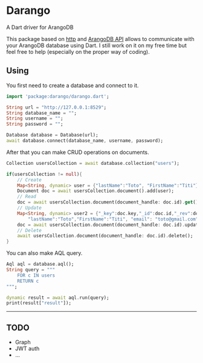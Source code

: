 # Darango
A Dart driver for ArangoDB

This package based on [http][] and [ArangoDB API][] allows to communicate with your 
ArangoDB database using Dart. I still work on it on my free time but feel free to 
help (especially on the proper way of coding).

[http]: https://github.com/dart-lang/http
[ArangoDB API]: https://www.arangodb.com/docs/stable/http/

## Using

You first need to create a database and connect to it.

```dart
import 'package:darango/darango.dart';

String url = "http://127.0.0.1:8529";
String database_name = "";
String username = "";
String password = "";

Database database = Database(url);
await database.connect(database_name, username, password);
```

After that you can make CRUD operations on documents.

```dart 
Collection usersCollection = await database.collection("users");

if(usersCollection != null){
    // Create
    Map<String, dynamic> user = {"lastName":"Toto", "FirstName":"Titi"};
    Document doc = await usersCollection.document().add(user);
    // Read
    doc = await usersCollection.document(document_handle: doc.id).get(); // document_handle => _id or _key
    // Update
    Map<String, dynamic> user2 = {"_key":doc.key,"_id":doc.id,"_rev":doc.rev,
        "lastName":"Toto","FirstName":"Titi", "email": "toto@gmail.com"};
    doc = await usersCollection.document(document_handle: doc.id).update(user2);
    // Delete
    await usersCollection.document(document_handle: doc.id).delete(); 
}
```

You can also make AQL query.

```dart 
Aql aql = database.aql();
String query = """
    FOR c IN users
    RETURN c
""";

dynamic result = await aql.run(query);
print(result["result"]);
```

***
## TODO
* Graph
* JWT auth
* ...
